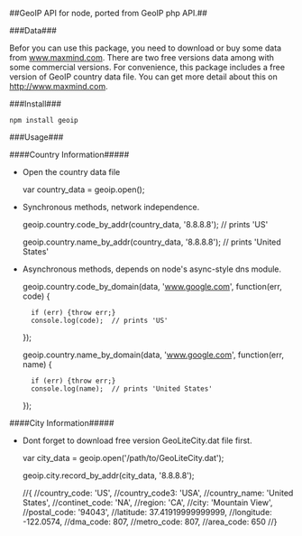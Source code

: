##GeoIP API for node, ported from GeoIP php API.##

###Data###

Befor you can use this package, you need to download or buy some data from www.maxmind.com.
There are two free versions data among with some commercial versions.
For convenience, this package includes a free version of GeoIP country data file.
You can get more detail about this on http://www.maxmind.com.

###Install###

    npm install geoip

###Usage###

####Country Information#####

* Open the country data file

    var country_data = geoip.open();

* Synchronous methods, network independence.

    geoip.country.code_by_addr(country_data, '8.8.8.8'); // prints 'US'

    geoip.country.name_by_addr(country_data, '8.8.8.8'); // prints  'United States'

* Asynchronous methods, depends on node's async-style dns module.

    geoip.country.code_by_domain(data, 'www.google.com', function(err, code) {

        if (err) {throw err;}
        console.log(code);  // prints 'US'
    });

    geoip.country.name_by_domain(data, 'www.google.com', function(err, name) {

        if (err) {throw err;}
        console.log(name);  // prints 'United States'
    });

####City Information#####

* Dont forget to download free version GeoLiteCity.dat file first.

    var city_data = geoip.open('/path/to/GeoLiteCity.dat');

    geoip.city.record_by_addr(city_data, '8.8.8.8');

    //{ 
    //country_code: 'US',
    //country_code3: 'USA',
    //country_name: 'United States',
    //continet_code: 'NA',
    //region: 'CA',
    //city: 'Mountain View',
    //postal_code: '94043',
    //latitude: 37.41919999999999,
    //longitude: -122.0574,
    //dma_code: 807,
    //metro_code: 807,
    //area_code: 650 
    //}   
